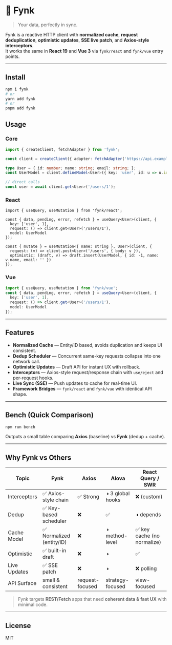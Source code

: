 
# 🩷 Fynk

> Your data, perfectly in sync.

Fynk is a reactive HTTP client with **normalized cache**, **request deduplication**, **optimistic updates**, **SSE live patch**, and **Axios-style interceptors**.  
It works the same in **React 19** and **Vue 3** via `fynk/react` and `fynk/vue` entry points.

---

## Install

```bash
npm i fynk
# or
yarn add fynk
# or
pnpm add fynk
```

## Usage

### Core
```ts
import { createClient, fetchAdapter } from 'fynk';

const client = createClient({ adapter: fetchAdapter('https://api.example.com') });

type User = { id: number; name: string; email: string; };
const UserModel = client.defineModel<User>({ key: 'user', id: u => u.id });

// direct calls
const user = await client.get<User>('/users/1');
```

### React
```tsx
import { useQuery, useMutation } from 'fynk/react';

const { data, pending, error, refetch } = useQuery<User>(client, {
  key: ['user', 1],
  request: () => client.get<User>('/users/1'),
  model: UserModel
});

const { mutate } = useMutation<{ name: string }, User>(client, {
  request: (v) => client.post<User>('/users', { body: v }),
  optimistic: (draft, v) => draft.insert(UserModel, { id: -1, name: v.name, email: '' })
});
```

### Vue
```ts
import { useQuery, useMutation } from 'fynk/vue';
const { data, pending, error, refetch } = useQuery<User>(client, {
  key: ['user', 1],
  request: () => client.get<User>('/users/1'),
  model: UserModel
});
```

---

## Features
- **Normalized Cache** — Entity/ID based, avoids duplication and keeps UI consistent.
- **Dedup Scheduler** — Concurrent same-key requests collapse into one network call.
- **Optimistic Updates** — Draft API for instant UX with rollback.
- **Interceptors** — Axios-style request/response chain with `use/eject` and per-request hooks.
- **Live Sync (SSE)** — Push updates to cache for real-time UI.
- **Framework Bridges** — `fynk/react` and `fynk/vue` with identical API shape.

---

## Bench (Quick Comparison)

```bash
npm run bench
```
Outputs a small table comparing **Axios** (baseline) vs **Fynk** (dedup + cache).

---

## Why Fynk vs Others

| Topic | Fynk | Axios | Alova | React Query / SWR |
|------|------|------|------|--------------------|
| Interceptors | ✅ Axios-style chain | ✅ Strong | ◑ 3 global hooks | ❌ (custom) |
| Dedup | ✅ Key-based scheduler | ❌ | ✅ | ◑ depends |
| Cache Model | ✅ Normalized (entity/ID) | ❌ | ◑ method-level | ✅ key cache (no normalize) |
| Optimistic | ✅ built-in draft | ❌ | ◑ | ✅ |
| Live Updates | ✅ SSE patch | ❌ | ◑ | ❌ polling |
| API Surface | small & consistent | request-focused | strategy-focused | view-focused |

> Fynk targets **REST/Fetch** apps that need **coherent data & fast UX** with minimal code.

---

## License
MIT
